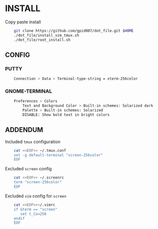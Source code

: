 # INSTALL
Copy paste install

```bash
    git clone https://github.com/gpid007/dot_file.git $HOME
    ./dot_file/install_vim_tmux.sh
    ./dot_file/root_install.sh
```


## CONFIG

### PUTTY
```bash
    Connection > Data > Terminal-type-string = xterm-256color
```

### GNOME-TERMINAL
```bash
    Preferences > Colors
        Text and Background Color > Built-in schemes: Solarized dark
        Palette > Built-in schemes: Solarized
        DISABLE: Show bold text in bright colors
```


## ADDENDUM

Included `tmux` configuration
```bash
    cat <<EOF>> ~/.tmux.conf
    set -g default-terminal "screen-256color"
    EOF
```

Excluded `screen` config
```bash
    cat <<EOF>> ~/.screenrc
    term "screen-256color"
    EOF
```

Excluded `vim` config for `screen`
```bash
    cat <<EOF>>~/.vimrc
    if &term == "screen"
       set t_Co=256
    endif
    EOF
```
